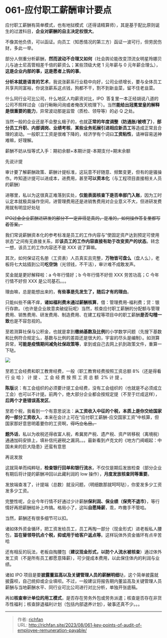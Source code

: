 # 061-应付职工薪酬审计要点

应付职工薪酬有简单模式，也有地狱模式（还得请精算师），其是基于配比原则诞生的过渡科目，**企业对薪酬的自主决定权很大**。

不像其他负债，可以函证。向员工（知悉情况的第三方）函证一波可行，但劳民伤财，多此一举。

部分人侧重分析薪酬，**然而波动不合理又如何**（社会舆论能改变顶流女明星玲娜贝儿与迪士尼高管相差千倍的薪资么；某些顶级大佬 1 元年薪与 0 元年薪合理么），**这是企业内部的事，这是愿者上钩的事**。

**分析本就是语言的艺术**，我说涨薪系行业稳中向好，公司业绩增长，要与全体员工共享共同富裕，你说涨薪系这点钱，狗都不干，割不到新韭菜，留不住老韭菜。

什么同行业可比公司，什么地区人均薪资对比，IPO  答复里一本正经胡说八道的公司不照样过会（自行瞅瞅问询或者俺改天梳理下）。当然**能给出冠冕堂皇的解释是很重要的能力**，异常波动那是监管（质检、领导等）的必 Q 之处。

当然一般的企业还是不会整幺蛾子的，也就**正常的年度调整（防通胀/被喷了）**，**部分员工升职、内部调岗、业绩考核**，**某些业务拓展引进相应新员工**等造成正常且合理的波动。一般职工工资是很难下降的，经济学有个词曰**工资粘性**，请神容易送神难嘛，好理解。

薪酬不妨从恒等式入手：期初余额+本期计提-本期支付=期末余额

先说计提

审计要了解薪酬政策、薪酬计提标准，这玩意不好随意、频繁变更，但有的是骚操作。咋知道计提可以进成本，进费用，甚至**可以资本化**（与工程项目直接相关人员的薪酬）

进哪里，私以为这很真正难落到实处，**仅能表面核查下是否串部门入账**，因为工时认定本就极具操作空间，进管理费用还是进销售费用对企业意义不大，但进研发费用就有明显好处哒

~~IPO过会企业薪酬进研发的部分不一定非得是真的，是准的，如何操作答复里都写着答案。~~

我们常说薪酬资本化的参考标准是员工的工作内容与“使固定资产达到预定可使用状态”之间有无直接关系，即**该员工的工作内容直接有助于改变资产的状态**。转念一想，该员工的工作内容还不是 XXX 说了算嘛。

其次，如何保证花名册（工资表）人员真实且完整，**万物皆可盘么**（盘人么），老板将七大姑插到公司**吃空饷**（光领钱，不干活），审计难不成敢发声。

奖金就是更好解释啦：a 今年行情好；b 今年行情不好但 XXX 劳苦功高；C 今年行情不好但 XXX 是公司基石。。。

理由嘛，总是能想出来的，**有些事是先发生了，随后才有的理由**。

只能纠些不痛不痒，**诸如福利费未通过薪酬核算**，借：管理费用-福利费；贷：银行存款。（也许是企业故意卖破绽玩呢）当然，核查应付职工薪酬的分配额与管理费用、销售费用、研发费用、制造费用、在建工程等项目中的职工薪酬**是否勾稽一致**也是不容忽视的。

至若测算社保与公积金，也就是拿到**缴纳基数及比例**的小学数学问题（先搜下基数和比例符合规定么，基数与比例的差距还是很大的，宇宙的尽头是编制）。如测算异常，**可能是疫情期间减免社保政策等**，拿到或自己去网上扒到政策文件，重算一下哒。

![](https://jsd.cdn.zzko.cn/gh/richffan/img@main/obsidian/IPO/061-应付职工薪酬审计要点_1.webp) 

至若工会经费和职工教育经费，一般（职工教育经费按照工资总额 8%（还是得看行 业 哈 ） 计 提 、 工 会 经 费 按 照 工 资 总 额  2% 计 提 。

**陈版**说：有工会组织的必须要计提工会经费，没有工会组织的（也就是不必须成立工会）也可以不计提。前两个，绝大部分企业都会按规定提（不至于烂成这样），**后两个才是错误高发区**。

至若个税，我看到一个有意思说法：**从工资收入中征的个税，本质上是你交给国家的一部分工资收入**，本来在会计上可在“应付职工薪酬-应交国家工资”中核算，但国家那好意思明着要你的工资啊，~~得巧立名目。~~


**题外话**，私以为收税还得收富人税，希冀房产税、遗产税、资产转移税（离境税）通通加码安排上，填补信托避税之漏洞。。。最新看到卢克文的《地方门阀崛起：中国未来的巨大隐患》还蛮有意思

再说发放

这就简单而纯粹哒，**检查银行回单和银行流水**，不仅仅是期后发放检查（部分企业有期后将计提的薪酬冲回以此藏利润的 low 操作），**月度发放核查同等重要**。

发放端查准了，计提端（总数）就没问题，（明细数那就呵呵哒），你爱发多少工资发多少工资。

完整性呢，企业今年行情不好通过少计薪酬**保利润、保业绩（保壳不退市）**，等行情好再把薪酬给补上咋搞。格局小了，这叫**自愿降薪**，乖，咋撒手不管哈。

当然，薪酬还有很多细节可以扣。

诸如体外资金循环，把工资发给员工，员工再掏一部分（现金形式）进老板私人腰包，**旨在替领导抗点个税，抑或用于给客户返点等**。这样玩体外资金循环有点辛苦哈

还有相反的玩法，老板自掏腰包（**建议现金形式，以防个人流水被核查**）通过体外发工资（不是所有员工都愿意降薪），可少提成本费用，以此保住体内的利润与业绩。

诸如 IPO 项目是要**披露董监高以及关键管理人员的薪酬明细**哒，这个简单披露就披露呗，自己统抑或企业填呗。不过，一般建议将报告期内董监高及关键管理人员薪酬与当地薪酬水平、同行业可比公司进行对比分析，单独开张底稿。

再如**核查审计单位的用工模式**，是否存在劳务外包或劳务派遣；核查是否存在非货币性福利；核查辞退福利计划（包括内部退养计划），破事还真不少。。。

---

> 作者: [richfan](https://richfan.site/)  
> URL: http://richfan.site/2023/08/061-key-points-of-audit-of-employee-remuneration-payable/  

